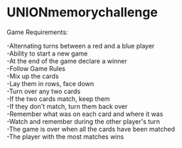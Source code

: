 # UNIONmemorychallenge

Game Requirements:

-Alternating turns between a red and a blue player  
-Ability to start a new game  
-At the end of the game declare a winner  
-Follow Game Rules  
-Mix up the cards  
-Lay them in rows, face down  
-Turn over any two cards  
-If the two cards match, keep them  
-If they don't match, turn them back over  
-Remember what was on each card and where it was  
-Watch and remember during the other player's turn  
-The game is over when all the cards have been matched  
-The player with the most matches wins  
